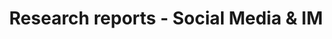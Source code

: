 ---
title: Research reports - Social Media & IM
description: Read our research reports investigating internet censorship worldwide
tags: ["theme-social_media", "theme-im"]
---